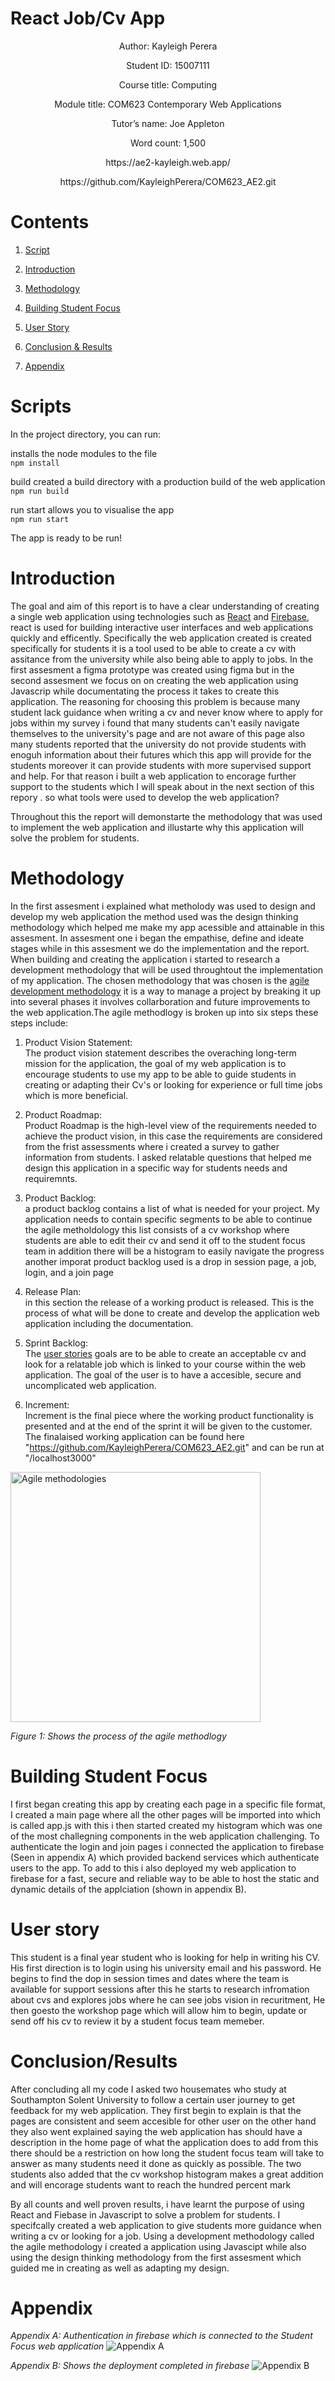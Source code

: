 # React Job/Cv App
<p align="center">
 Author: Kayleigh Perera
 </p>
 <p align="center">
 Student ID: 15007111
 </p>
 <p align="center">
 Course title: Computing
 </p>
 <p align="center">
 Module title: COM623 Contemporary Web Applications
 </p>
 <p align="center">
 Tutor’s name: Joe Appleton
 </p>
 <p align="center">
 Word count: 1,500
 </p>
 <p align="center">
 https://ae2-kayleigh.web.app/
 </p>
 <p align="center">
 https://github.com/KayleighPerera/COM623_AE2.git
 </p>
 
 
 # Contents
 1) [Script](#scripts)

2) [Introduction](#introduction)

3) [Methodology](#methodology)

4) [Building Student Focus](#building-student-focus)

5) [User Story](#user-story)

6) [Conclusion & Results](#conclusionresults)

7) [Appendix](#appendix)
   


# Scripts
In the project directory, you can run:

installs the node modules to the file
<br>
`npm install`
<br>

build created a build directory with a production build of the web application
<br>
`npm run build`
<br>

run start allows you to visualise the app 
<br>
`npm run start`
<br>

The app is ready to be run!
<br>

# Introduction
The goal and aim of this report is to have a clear understanding of creating a single web application using technologies such as [React](https://reactjs.org/) and [Firebase](https://firebase.google.com/?gclid=Cj0KCQiAnsqdBhCGARIsAAyjYjSGxene0eukBOqzkmFUFxLika86gFvTUNWeqRkABdwVlUQEeH_JvnsaAilBEALw_wcB&gclsrc=aw.ds), react is used for building interactive user interfaces and web applications quickly and efficently. Specifically the web application created is created specifically for students it is a tool used to be able to create a cv with assitance from the university while also being able to apply to jobs. In the first assesment a figma prototype was created using figma but in the second assesment we focus on on creating the web application using Javascrip while documentating the process it takes to create this application. The reasoning for choosing this problem is because many student lack guidance when writing a cv and never know where to apply for jobs within my survey i found that many students can't easily navigate themselves to the university's page and are not aware of this page also many students reported that the university do not provide students with enoguh information about their futures which this app will provide for the students moreover it can provide students with more supervised support and help. For that reason i built a web application to encorage further support to the students which I will speak about in the next section of this repory . so what tools were used to develop the web application?

Throughout this the report will demonstarte the methodology that was used to implement the web application and illustarte why this application will solve the problem for students.

# Methodology
In the first assesment i explained what metholody was used to design and develop my web application the method used was the design thinking methodology which helped me make my app acessible and attainable in this assesment. In assesment one i began the empathise, define and ideate stages while in this assesment we do the implementation and the report. When building and creating the application i started to research a development methodology that will be used throughtout the implementation of my application. The chosen methodology that was chosen is the [agile development methodology](https://www.teamwork.com/blog/release-planning/) it is a way to manage a project by breaking it up into several phases it involves collarboration and future improvements to the web application.The agile methodlogy is broken up into six steps these steps include:

1. Product Vision Statement:<br>
The product vision statement describes the overaching long-term mission for the application, the goal of my web application is to encourage students to use my app to be able to guide students in creating or adapting their Cv's or looking for experience or full time jobs which is more beneficial.

2. Product Roadmap: <br>
Product Roadmap is the high-level view of the requirements needed to achieve the product vision, in this case the requirements are considered from the frist assessments where i created a survey to gather information from students. I asked relatable questions that helped me design this application in a specific way for students needs and requiremnts.

3. Product Backlog: <br>
a product backlog contains a list of what is needed for your project. My application needs to contain specific segments to be able to continue the agile metholdology this list consists of a cv workshop where students are able to edit their cv and send it off to the student focus team in addition there will be a histogram to easily navigate the progress another imporat product backlog used is a drop in session page, a job, login, and a join page

4. Release Plan: <br>
in this section the release of a working product is released. This is the process of what will be done to create and develop the application web application including the documentation.

5. Sprint Backlog: <br>
The [user stories](https://www.atlassian.com/agile/project-management/user-stories) goals are to be able to create an acceptable cv and look for a relatable job which is linked to your course within the web application. The goal of the user is to have a accesible, secure and uncomplicated web application.

6. Increment: <br>
Increment is the final piece where the working product functionality is presented and at the end of the sprint it will be given to the customer. The finalaised working application can be found here "https://github.com/KayleighPerera/COM623_AE2.git" and can be run at "/localhost3000"

<img src="https://user-images.githubusercontent.com/71653944/210141164-648d01a9-f5d8-464b-b972-cf066ec535b7.jpg" alt="Agile methodologies" width="400"/>

*Figure 1: Shows the process of the agile methodlogy*

# Building Student Focus
I first began creating this app by creating each page in a specific file format, I created a main page where all the other pages will be imported into which is called app.js with this i then started created my histogram which was one of the most challegning components in the web application challenging. To authenticate the login and join pages i connected the application to firebase (Seen in appendix A) which provided backend services which authenticate users to the app. To add to this i also deployed my web application to firebase for a fast, secure and reliable way to be able to host the static and dynamic details of the applciation (shown in appendix B).

# User story
This student is a final year student who is looking for help in writing his CV. His first direction is to login using his university email and his password. He begins to find the dop in session times and dates where the team is available for support sessions after this he starts to research infromation about cvs and explores jobs where he can see jobs vision in recuritment, He then goesto the workshop page which will allow him to begin, update or send off his cv to review it by a student focus team memeber. 

# Conclusion/Results
After concluding all my code I asked two housemates who study at Southampton Solent University to follow a certain user journey to get feedback for my web application. They first begin to explain is that the pages are consistent and seem accesible for other user on the other hand they also went explained saying the web application has should have a description in the home page of what the application does to add from this there should be a restriction on how long the student focus team will take to answer as many students need it done as quickly as possible. The two students also added that the cv workshop histogram makes a great addition and will encorage students want to reach the hundred percent mark

By all counts and well proven results, i have learnt the purpose of using React and Fiebase in Javascript to solve a problem for students. I specifcally created a web application to give students more guidance when writing a cv or looking for a job. Using a development methodology called the agile methodology i created a application using Javascipt while also using the design thinking methodology from the first assesment which guided me in creating as well as adapting my design.

# Appendix
*Appendix A: Authentication in firebase which is connected to the Student Focus web application*
![Appendix A](https://user-images.githubusercontent.com/71653944/210634663-7ba9da6e-ef54-4c8c-9ff6-4fb3b89b102d.png)



*Appendix B: Shows the deployment completed in firebase*
![Appendix B](https://user-images.githubusercontent.com/71653944/210286593-fbc94362-1c65-4d96-8b5e-969a0221668a.png)

